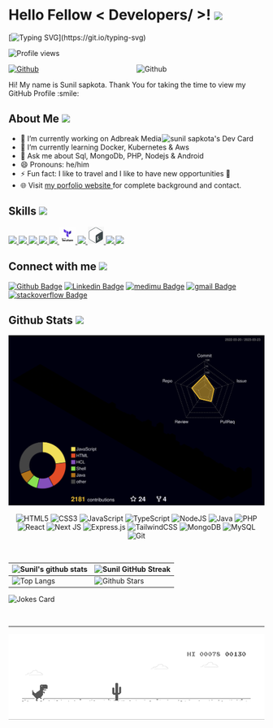 <h1> Hello Fellow < Developers/ >! <img src = "https://raw.githubusercontent.com/MartinHeinz/MartinHeinz/master/wave.gif" width = 30px> </h1>
<p align='center'>
</p>

[![Typing SVG](https://readme-typing-svg.herokuapp.com/?size=32&duration=3000&color=f06667&lines=Welcome+to+my+Github;)](https://git.io/typing-svg)

![Profile views](https://visitor-badge.glitch.me/badge?page_id=sunil-9.sunil-9)

<img width="50%" align="right" alt="Github" src="https://raw.githubusercontent.com/onimur/.github/master/.resources/git-header.svg" />

[![Github](https://img.shields.io/github/followers/sunil-9?label=Follow&style=social)](https://github.com/sunil-9)

<div size='25px'> Hi! My name is Sunil sapkota. Thank You for taking the time to view my GitHub Profile :smile: 
</div>

<h2> About Me <img src = "https://media0.giphy.com/media/KDDpcKigbfFpnejZs6/giphy.gif?cid=ecf05e47oy6f4zjs8g1qoiystc56cu7r9tb8a1fe76e05oty&rid=giphy.gif" width = 100px></h2>
<a href="https://app.daily.dev/sunil-9"><img src="https://api.daily.dev/devcards/426421ecec8c4819927d5698b72edced.png?r=ch7" width="40%" align="right" alt="sunil sapkota's Dev Card"/></a>

- 🔭 I’m currently working on Adbreak Media
- 🌱 I’m currently learning Docker, Kubernetes & Aws
- 💬 Ask me about Sql, MongoDb, PHP, Nodejs & Android
- 😄 Pronouns: he/him
- ⚡ Fun fact: I like to travel and I like to have new opportunities 🛫
- 🌐 Visit <a href="https://sapkotasunil.com.np">my porfolio website </a> for complete background and contact.

 <h2> Skills <img src = "https://media2.giphy.com/media/QssGEmpkyEOhBCb7e1/giphy.gif?cid=ecf05e47a0n3gi1bfqntqmob8g9aid1oyj2wr3ds3mg700bl&rid=giphy.gif" width = 32px> </h2>
  <a href= https://github.com/sunil-9?tab=repositories&q=&type=&language=javascript&sort= > <img width ='32px' src ='https://raw.githubusercontent.com/rahulbanerjee26/githubAboutMeGenerator/main/icons/javascript.svg'> </a>
  <a href= https://github.com/sunil-9?tab=repositories&q=&type=&language=typescript&sort= > <img width ='32px' src ='https://raw.githubusercontent.com/rahulbanerjee26/githubAboutMeGenerator/main/icons/typescript.svg'> </a>
  <a href= https://github.com/sunil-9?tab=repositories&q=&type=&language=javascript&sort= > <img width ='32px' src ='https://raw.githubusercontent.com/rahulbanerjee26/githubAboutMeGenerator/main/icons/reactjs.svg'> </a>
  <a href= https://github.com/sunil-9?tab=repositories&q=&type=&language=java&sort= > <img width ='32px' src ='https://raw.githubusercontent.com/rahulbanerjee26/githubAboutMeGenerator/main/icons/java.svg'> </a>
  <a href= https://github.com/sunil-9?tab=repositories&q=&type=&language=android&sort= > <img width ='32px' src ='https://raw.githubusercontent.com/rahulbanerjee26/githubAboutMeGenerator/main/icons/android.svg'> </a>
  <a href= https://github.com/sunil-9?tab=repositories&q=&type=&language=hcl&sort= > <img width ='32px' src ='/assets/hcl.jpg'> </a>
  <a href= https://github.com/sunil-9?tab=repositories&q=&type=&language=php&sort= > <img width ='32px' src ='https://raw.githubusercontent.com/rahulbanerjee26/githubAboutMeGenerator/main/icons/php.svg'> </a>
  <a href= https://github.com/sunil-9?tab=repositories&q=&type=&language=shell&sort= > <img width ='32px' src ='/assets/sh.png'> </a>
  <a href= https://github.com/sunil-9?tab=repositories&q=&type=&language=css&sort= > <img width ='32px' src ='https://raw.githubusercontent.com/rahulbanerjee26/githubAboutMeGenerator/main/icons/css.svg'> </a>
  <a href= https://github.com/sunil-9?tab=repositories&q=&type=&language=html&sort= > <img width ='32px' src ='https://raw.githubusercontent.com/rahulbanerjee26/githubAboutMeGenerator/main/icons/html.svg'> </a>

<h2> Connect with me <img src='https://raw.githubusercontent.com/ShahriarShafin/ShahriarShafin/main/Assets/handshake.gif' width="100px"></h2>

[![Github Badge](https://img.shields.io/badge/-sunil-000?style=flat-square&logo=Github&logoColor=white&link=https://github.com/sunil-9)](https://github.com/sunil-9) [![Linkedin Badge](https://img.shields.io/badge/-sunil-blue?style=flat-square&logo=Linkedin&logoColor=white&link=https://www.linkedin.com/in/sunil-sapkota-9a7b6b1b6/)](https://www.linkedin.com/in/sunilsapkota09/) [![medimu Badge](https://img.shields.io/badge/-Medium-black?style=flat-square&logo=medium&logoColor=white&link=https://www.linkedin.com/in/sunil-sapkota-9a7b6b1b6/)](https://sunil-9.medium.com/) [![gmail Badge](https://img.shields.io/badge/-Gmail-red?style=flat-square&logo=Gmail&logoColor=white)](mailto:sunilsapkota9@gmail.com) [![stackoverflow Badge](https://img.shields.io/badge/-StackOverflow-black?style=flat-square&logo=stackoverflow&logoColor=orange)](https://stackoverflow.com/users/8008979/sunil-sapkota)

<h2> Github Stats <img src = "https://media.giphy.com/media/du3J3cXyzhj75IOgvA/giphy.gif" width = 32px> </h2>
<div align="center">

![Sunil's GitHub Activity Graph](/profile-3d-contrib/profile-night-rainbow.svg)

![HTML5](https://img.shields.io/badge/html5-%23E34F26.svg?style=for-the-badge&logo=html5&logoColor=white) ![CSS3](https://img.shields.io/badge/css3-%231572B6.svg?style=for-the-badge&logo=css3&logoColor=white) ![JavaScript](https://img.shields.io/badge/javascript-%23323330.svg?style=for-the-badge&logo=javascript&logoColor=%23F7DF1E) ![TypeScript](https://img.shields.io/badge/typescript-%23007ACC.svg?style=for-the-badge&logo=typescript&logoColor=white) ![NodeJS](https://img.shields.io/badge/node.js-6DA55F?style=for-the-badge&logo=node.js&logoColor=white) ![Java](https://img.shields.io/badge/java-%23ED8B00.svg?style=for-the-badge&logo=java&logoColor=white) ![PHP](https://img.shields.io/badge/php-%23777BB4.svg?style=for-the-badge&logo=php&logoColor=white) ![React](https://img.shields.io/badge/react-%2320232a.svg?style=for-the-badge&logo=react&logoColor=%2361DAFB) ![Next JS](https://img.shields.io/badge/Next-black?style=for-the-badge&logo=next.js&logoColor=white) ![Express.js](https://img.shields.io/badge/express.js-%23404d59.svg?style=for-the-badge&logo=express&logoColor=%2361DAFB) ![TailwindCSS](https://img.shields.io/badge/tailwindcss-%2338B2AC.svg?style=for-the-badge&logo=tailwind-css&logoColor=white) ![MongoDB](https://img.shields.io/badge/MongoDB-%234ea94b.svg?style=for-the-badge&logo=mongodb&logoColor=white) ![MySQL](https://img.shields.io/badge/mysql-%2300f.svg?style=for-the-badge&logo=mysql&logoColor=white) ![Git](https://img.shields.io/badge/git-%23F05033.svg?style=for-the-badge&logo=git&logoColor=white)

</div>
  <br>

| ![Sunil's github stats](https://github-readme-stats.vercel.app/api?username=sunil-9&show_icons=true&theme=radical) | ![Sunil GitHub Streak](https://github-readme-streak-stats.herokuapp.com/?user=sunil-9&theme=radical)                                                                                                            |
| ------------------------------------------------------------------------------------------------------------------ | --------------------------------------------------------------------------------------------------------------------------------------------------------------------------------------------------------------- |
| ![Top Langs](https://github-readme-stats.vercel.app/api/top-langs/?username=sunil-9&theme=radical)                 | ![Github Stars](https://github-readme-stats.vercel.app/api?username=sunil-9&show_icons=true&locale=en&count_private=true&hide_rank=true&custom_title=My%20GitHub%20Stats&disable_animations=true&theme=radical) |

![Jokes Card](https://readme-jokes.vercel.app/api?theme=radical)

<br>

---

![GitHub Sunil](https://raw.githubusercontent.com/wangningkai/wangningkai/master/assets/dino.gif)
